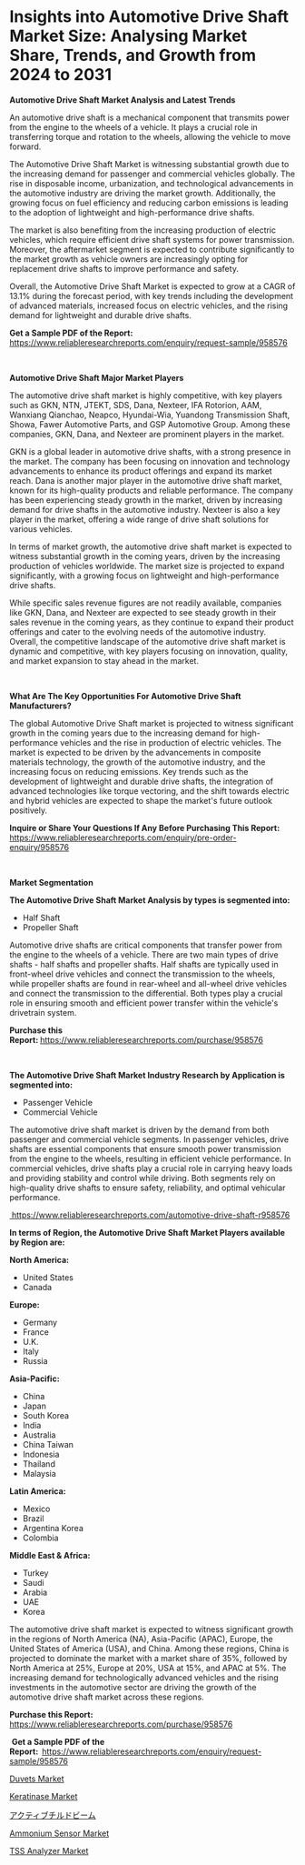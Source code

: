 <p><h1>Insights into Automotive Drive Shaft Market Size: Analysing Market Share, Trends, and Growth from 2024 to 2031</h1></p><p><strong>Automotive Drive Shaft Market Analysis and Latest Trends</strong></p>
<p><p>An automotive drive shaft is a mechanical component that transmits power from the engine to the wheels of a vehicle. It plays a crucial role in transferring torque and rotation to the wheels, allowing the vehicle to move forward.</p><p>The Automotive Drive Shaft Market is witnessing substantial growth due to the increasing demand for passenger and commercial vehicles globally. The rise in disposable income, urbanization, and technological advancements in the automotive industry are driving the market growth. Additionally, the growing focus on fuel efficiency and reducing carbon emissions is leading to the adoption of lightweight and high-performance drive shafts.</p><p>The market is also benefiting from the increasing production of electric vehicles, which require efficient drive shaft systems for power transmission. Moreover, the aftermarket segment is expected to contribute significantly to the market growth as vehicle owners are increasingly opting for replacement drive shafts to improve performance and safety.</p><p>Overall, the Automotive Drive Shaft Market is expected to grow at a CAGR of 13.1% during the forecast period, with key trends including the development of advanced materials, increased focus on electric vehicles, and the rising demand for lightweight and durable drive shafts.</p></p>
<p><strong>Get a Sample PDF of the Report:&nbsp;</strong> <a href="https://www.reliableresearchreports.com/enquiry/request-sample/958576">https://www.reliableresearchreports.com/enquiry/request-sample/958576</a></p>
<p>&nbsp;</p>
<p><strong>Automotive Drive Shaft Major Market Players</strong></p>
<p><p>The automotive drive shaft market is highly competitive, with key players such as GKN, NTN, JTEKT, SDS, Dana, Nexteer, IFA Rotorion, AAM, Wanxiang Qianchao, Neapco, Hyundai-Wia, Yuandong Transmission Shaft, Showa, Fawer Automotive Parts, and GSP Automotive Group. Among these companies, GKN, Dana, and Nexteer are prominent players in the market.</p><p>GKN is a global leader in automotive drive shafts, with a strong presence in the market. The company has been focusing on innovation and technology advancements to enhance its product offerings and expand its market reach. Dana is another major player in the automotive drive shaft market, known for its high-quality products and reliable performance. The company has been experiencing steady growth in the market, driven by increasing demand for drive shafts in the automotive industry. Nexteer is also a key player in the market, offering a wide range of drive shaft solutions for various vehicles.</p><p>In terms of market growth, the automotive drive shaft market is expected to witness substantial growth in the coming years, driven by the increasing production of vehicles worldwide. The market size is projected to expand significantly, with a growing focus on lightweight and high-performance drive shafts.</p><p>While specific sales revenue figures are not readily available, companies like GKN, Dana, and Nexteer are expected to see steady growth in their sales revenue in the coming years, as they continue to expand their product offerings and cater to the evolving needs of the automotive industry. Overall, the competitive landscape of the automotive drive shaft market is dynamic and competitive, with key players focusing on innovation, quality, and market expansion to stay ahead in the market.</p></p>
<p>&nbsp;</p>
<p><strong>What Are The Key Opportunities For Automotive Drive Shaft Manufacturers?</strong></p>
<p><p>The global Automotive Drive Shaft market is projected to witness significant growth in the coming years due to the increasing demand for high-performance vehicles and the rise in production of electric vehicles. The market is expected to be driven by the advancements in composite materials technology, the growth of the automotive industry, and the increasing focus on reducing emissions. Key trends such as the development of lightweight and durable drive shafts, the integration of advanced technologies like torque vectoring, and the shift towards electric and hybrid vehicles are expected to shape the market's future outlook positively.</p></p>
<p><strong>Inquire or Share Your Questions If Any Before Purchasing This Report:</strong> <a href="https://www.reliableresearchreports.com/enquiry/pre-order-enquiry/958576">https://www.reliableresearchreports.com/enquiry/pre-order-enquiry/958576</a></p>
<p>&nbsp;</p>
<p><strong>Market Segmentation</strong></p>
<p><strong>The Automotive Drive Shaft Market Analysis by types is segmented into:</strong></p>
<p><ul><li>Half Shaft</li><li>Propeller Shaft</li></ul></p>
<p><p>Automotive drive shafts are critical components that transfer power from the engine to the wheels of a vehicle. There are two main types of drive shafts - half shafts and propeller shafts. Half shafts are typically used in front-wheel drive vehicles and connect the transmission to the wheels, while propeller shafts are found in rear-wheel and all-wheel drive vehicles and connect the transmission to the differential. Both types play a crucial role in ensuring smooth and efficient power transfer within the vehicle's drivetrain system.</p></p>
<p><strong>Purchase this Report:&nbsp;</strong><a href="https://www.reliableresearchreports.com/purchase/958576">https://www.reliableresearchreports.com/purchase/958576</a></p>
<p>&nbsp;</p>
<p><strong>The Automotive Drive Shaft Market Industry Research by Application is segmented into:</strong></p>
<p><ul><li>Passenger Vehicle</li><li>Commercial Vehicle</li></ul></p>
<p><p>The automotive drive shaft market is driven by the demand from both passenger and commercial vehicle segments. In passenger vehicles, drive shafts are essential components that ensure smooth power transmission from the engine to the wheels, resulting in efficient vehicle performance. In commercial vehicles, drive shafts play a crucial role in carrying heavy loads and providing stability and control while driving. Both segments rely on high-quality drive shafts to ensure safety, reliability, and optimal vehicular performance.</p></p>
<p><a href="https://www.reliableresearchreports.com/automotive-drive-shaft-r958576">&nbsp;https://www.reliableresearchreports.com/automotive-drive-shaft-r958576</a></p>
<p><strong>In terms of Region, the Automotive Drive Shaft Market Players available by Region are:</strong></p>
<p>
    <p> <strong> North America: </strong>
        <ul>
            <li>United States</li>
            <li>Canada</li>
        </ul>
        </p> 
    <p> <strong> Europe: </strong>
        <ul>
            <li>Germany</li>
            <li>France</li>
            <li>U.K.</li>
            <li>Italy</li>
            <li>Russia</li>
        </ul>
        </p> 
    <p> <strong> Asia-Pacific: </strong>
        <ul>
            <li>China</li>
            <li>Japan</li>
            <li>South Korea</li>
            <li>India</li>
            <li>Australia</li>
            <li>China Taiwan</li>
            <li>Indonesia</li>
            <li>Thailand</li>
            <li>Malaysia</li>
        </ul>
        </p> 
    <p> <strong> Latin America: </strong>
        <ul>
            <li>Mexico</li>
            <li>Brazil</li>
            <li>Argentina Korea</li>
            <li>Colombia</li>
        </ul>
        </p> 
    <p> <strong> Middle East & Africa: </strong>
        <ul>
            <li>Turkey</li>
            <li>Saudi</li>
            <li>Arabia</li>
            <li>UAE</li>
            <li>Korea</li>
        </ul>
    </p>
    </p>
<p><p>The automotive drive shaft market is expected to witness significant growth in the regions of North America (NA), Asia-Pacific (APAC), Europe, the United States of America (USA), and China. Among these regions, China is projected to dominate the market with a market share of 35%, followed by North America at 25%, Europe at 20%, USA at 15%, and APAC at 5%. The increasing demand for technologically advanced vehicles and the rising investments in the automotive sector are driving the growth of the automotive drive shaft market across these regions.</p></p>
<p><strong>Purchase this Report: </strong><a href="https://www.reliableresearchreports.com/purchase/958576">https://www.reliableresearchreports.com/purchase/958576</a></p>
<p>&nbsp;<strong>Get a Sample PDF of the Report:&nbsp;&nbsp;</strong><a href="https://www.reliableresearchreports.com/enquiry/request-sample/958576">https://www.reliableresearchreports.com/enquiry/request-sample/958576</a></p>
<p><strong></strong></p>
<p><p><a href="https://www.linkedin.com/pulse/duvets-market-size-outlook-forecast-2024-2031-suppositions-ztmle?trackingId=v22CeDptX4H1FGWfbJASRg%3D%3D">Duvets Market</a></p><p><a href="https://issuu.com/reportprime-2/docs/keratinase-market-size-2030.pptx">Keratinase Market</a></p><p><a href="https://github.com/AaronVargas43/Market-Research-Report-List-1/blob/main/913310534837.md">アクティブチルドビーム</a></p><p><a href="https://github.com/luckyshygirl/Market-Research-Report-List-4/blob/main/ammonium-sensor-market.md">Ammonium Sensor Market</a></p><p><a href="https://github.com/vimar16th/Market-Research-Report-List-4/blob/main/tss-analyzer-market.md">TSS Analyzer Market</a></p></p>